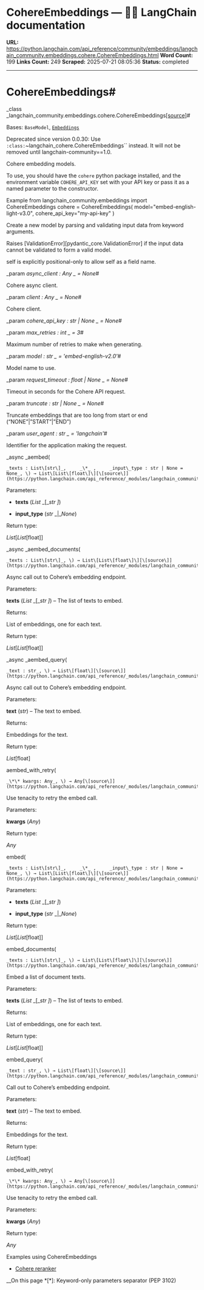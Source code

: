 # CohereEmbeddings — 🦜🔗 LangChain  documentation

**URL:** https://python.langchain.com/api_reference/community/embeddings/langchain_community.embeddings.cohere.CohereEmbeddings.html
**Word Count:** 199
**Links Count:** 249
**Scraped:** 2025-07-21 08:05:36
**Status:** completed

---

# CohereEmbeddings\#

_class _langchain\_community.embeddings.cohere.CohereEmbeddings[\[source\]](https://python.langchain.com/api_reference/_modules/langchain_community/embeddings/cohere.html#CohereEmbeddings)\#     

Bases: `BaseModel`, [`Embeddings`](https://python.langchain.com/api_reference/core/embeddings/langchain_core.embeddings.embeddings.Embeddings.html#langchain_core.embeddings.embeddings.Embeddings "langchain_core.embeddings.embeddings.Embeddings")

Deprecated since version 0.0.30: Use `:class:`~langchain_cohere.CohereEmbeddings`` instead. It will not be removed until langchain-community==1.0.

Cohere embedding models.

To use, you should have the `cohere` python package installed, and the environment variable `COHERE_API_KEY` set with your API key or pass it as a named parameter to the constructor.

Example               from langchain_community.embeddings import CohereEmbeddings     cohere = CohereEmbeddings(         model="embed-english-light-v3.0",         cohere_api_key="my-api-key"     )     

Create a new model by parsing and validating input data from keyword arguments.

Raises \[ValidationError\]\[pydantic\_core.ValidationError\] if the input data cannot be validated to form a valid model.

self is explicitly positional-only to allow self as a field name.

_param _async\_client _: Any_ _ = None_\#     

Cohere async client.

_param _client _: Any_ _ = None_\#     

Cohere client.

_param _cohere\_api\_key _: str | None_ _ = None_\#     

_param _max\_retries _: int_ _ = 3_\#     

Maximum number of retries to make when generating.

_param _model _: str_ _ = 'embed-english-v2.0'_\#     

Model name to use.

_param _request\_timeout _: float | None_ _ = None_\#     

Timeout in seconds for the Cohere API request.

_param _truncate _: str | None_ _ = None_\#     

Truncate embeddings that are too long from start or end \(“NONE”|”START”|”END”\)

_param _user\_agent _: str_ _ = 'langchain'_\#     

Identifier for the application making the request.

_async _aembed\(

    _texts : List\[str\]_,     _\*_ ,     _input\_type : str | None = None_, \) → List\[List\[float\]\][\[source\]](https://python.langchain.com/api_reference/_modules/langchain_community/embeddings/cohere.html#CohereEmbeddings.aembed)\#     

Parameters:     

  * **texts** \(_List_ _\[__str_ _\]_\)

  * **input\_type** \(_str_ _|__None_\)

Return type:     

_List_\[_List_\[float\]\]

_async _aembed\_documents\(

    _texts : List\[str\]_, \) → List\[List\[float\]\][\[source\]](https://python.langchain.com/api_reference/_modules/langchain_community/embeddings/cohere.html#CohereEmbeddings.aembed_documents)\#     

Async call out to Cohere’s embedding endpoint.

Parameters:     

**texts** \(_List_ _\[__str_ _\]_\) – The list of texts to embed.

Returns:     

List of embeddings, one for each text.

Return type:     

_List_\[_List_\[float\]\]

_async _aembed\_query\(

    _text : str_, \) → List\[float\][\[source\]](https://python.langchain.com/api_reference/_modules/langchain_community/embeddings/cohere.html#CohereEmbeddings.aembed_query)\#     

Async call out to Cohere’s embedding endpoint.

Parameters:     

**text** \(_str_\) – The text to embed.

Returns:     

Embeddings for the text.

Return type:     

_List_\[float\]

aembed\_with\_retry\(

    _\*\* kwargs: Any_, \) → Any[\[source\]](https://python.langchain.com/api_reference/_modules/langchain_community/embeddings/cohere.html#CohereEmbeddings.aembed_with_retry)\#     

Use tenacity to retry the embed call.

Parameters:     

**kwargs** \(_Any_\)

Return type:     

_Any_

embed\(

    _texts : List\[str\]_,     _\*_ ,     _input\_type : str | None = None_, \) → List\[List\[float\]\][\[source\]](https://python.langchain.com/api_reference/_modules/langchain_community/embeddings/cohere.html#CohereEmbeddings.embed)\#     

Parameters:     

  * **texts** \(_List_ _\[__str_ _\]_\)

  * **input\_type** \(_str_ _|__None_\)

Return type:     

_List_\[_List_\[float\]\]

embed\_documents\(

    _texts : List\[str\]_, \) → List\[List\[float\]\][\[source\]](https://python.langchain.com/api_reference/_modules/langchain_community/embeddings/cohere.html#CohereEmbeddings.embed_documents)\#     

Embed a list of document texts.

Parameters:     

**texts** \(_List_ _\[__str_ _\]_\) – The list of texts to embed.

Returns:     

List of embeddings, one for each text.

Return type:     

_List_\[_List_\[float\]\]

embed\_query\(

    _text : str_, \) → List\[float\][\[source\]](https://python.langchain.com/api_reference/_modules/langchain_community/embeddings/cohere.html#CohereEmbeddings.embed_query)\#     

Call out to Cohere’s embedding endpoint.

Parameters:     

**text** \(_str_\) – The text to embed.

Returns:     

Embeddings for the text.

Return type:     

_List_\[float\]

embed\_with\_retry\(

    _\*\* kwargs: Any_, \) → Any[\[source\]](https://python.langchain.com/api_reference/_modules/langchain_community/embeddings/cohere.html#CohereEmbeddings.embed_with_retry)\#     

Use tenacity to retry the embed call.

Parameters:     

**kwargs** \(_Any_\)

Return type:     

_Any_

Examples using CohereEmbeddings

  * [Cohere reranker](https://python.langchain.com/docs/integrations/retrievers/cohere-reranker/)

__On this page   *[\*]: Keyword-only parameters separator (PEP 3102)
